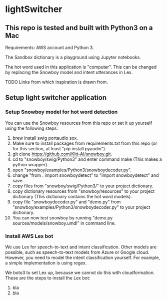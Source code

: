 # lightSwitcher

## This repo is tested and built with Python3 on a Mac

Requirements: AWS account and Python 3.

The Sandbox dictionary is a playground using Jupyter notebooks.

The hot word used in this application is "computer". This can be changed by replacing the Snowboy model and intent utterances in Lex.

TODO Links from which inspiration is drawn from.

## Setup light switcher application

### Setup Snowboy model for hot word detection

You can use the Snowboy resources from this repo or set it up yourself using the following steps:

1. brew install swig portaudio sox.
2. Make sure to install packages from requirements.txt from this repo (or for this section, at least "pip install pyaudio").
3. git clone <https://github.com/Kitt-AI/snowboy.git>.
4. cd to "snowboy/swig/Python3" and enter command make (This makes a python wrapper).
5. open "snowboy/examples/Python3/snowboydecoder.py".
6. change "from . import snowboydetect" to "import snowboydetect" and save.
7. copy files from "snowboy/swig/Python3/" to your project dictionary.
8. copy dictionary resources from "snowboy/resources" to your project dictionary (This dictionary contains the hot word models).
9. copy file "snowboydecoder.py" and "demo.py" from "snowboy/examples/Python3/snowboydecoder.py" to your project dictionary.
10. You can now test snowboy by running "demo.py sources/models/snowboy.umdl" in command line.

### Install AWS Lex bot 

We use Lex for speech-to-text and intent classification. Other models are possible, such as speech-to-text models from Azure or Google cloud. However, you need to model the intent classification yourself. For example, a simple implementation is using regex.

We boto3 to set Lex up, because we cannot do this with cloudformation. These are the steps to install the Lex bot:

1. bla
2. bla